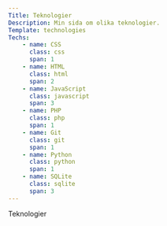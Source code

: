 ```yaml
---
Title: Teknologier
Description: Min sida om olika teknologier.
Template: technologies
Techs: 
    - name: CSS
      class: css
      span: 1
    - name: HTML
      class: html
      span: 2
    - name: JavaScript
      class: javascript
      span: 3
    - name: PHP
      class: php
      span: 1
    - name: Git
      class: git
      span: 1
    - name: Python
      class: python
      span: 1
    - name: SQLite
      class: sqlite
      span: 3
---
```


Teknologier
